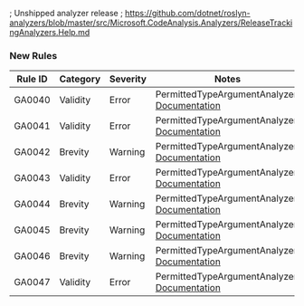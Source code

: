 ﻿; Unshipped analyzer release
; https://github.com/dotnet/roslyn-analyzers/blob/master/src/Microsoft.CodeAnalysis.Analyzers/ReleaseTrackingAnalyzers.Help.md

### New Rules

Rule ID | Category | Severity | Notes
--------|----------|----------|-------
GA0040 | Validity | Error | PermittedTypeArgumentAnalyzer, [Documentation](../docs/rules/GA0040.md)
GA0041 | Validity | Error | PermittedTypeArgumentAnalyzer, [Documentation](../docs/rules/GA0041.md)
GA0042 | Brevity | Warning | PermittedTypeArgumentAnalyzer, [Documentation](../docs/rules/GA0042.md)
GA0043 | Validity | Error | PermittedTypeArgumentAnalyzer, [Documentation](../docs/rules/GA0043.md)
GA0044 | Brevity | Warning | PermittedTypeArgumentAnalyzer, [Documentation](../docs/rules/GA0044.md)
GA0045 | Brevity | Warning | PermittedTypeArgumentAnalyzer, [Documentation](../docs/rules/GA0045.md)
GA0046 | Brevity | Warning | PermittedTypeArgumentAnalyzer, [Documentation](../docs/rules/GA0046.md)
GA0047 | Validity | Error | PermittedTypeArgumentAnalyzer, [Documentation](../docs/rules/GA0047.md)
